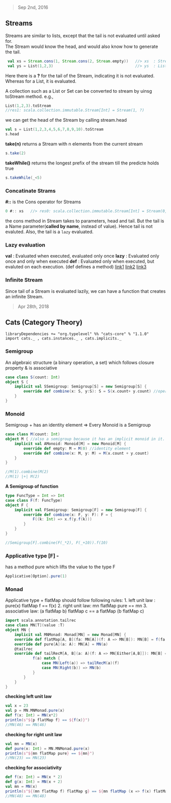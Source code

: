 <blockquote>Sep 2nd, 2016</blockquote>

## Streams
Streams are similar to lists, except that the tail is not evaluated until asked for.<br/>
The Stream would know the head, and would also know how to generate the tail.
```scala
 val xs = Stream.cons(1, Stream.cons(2, Stream.empty))   //> xs  : Stream.Cons[Int] = Stream(1, ?)
 val ys = List(1,2,3)                                    //> ys  : List[Int] = List(1, 2, 3)
```
Here there is a **?** for the tail of the Stream, indicating it is not evaluated. Whereas for a List, it is evaluated.

A collection such as a List or Set can be converted to stream by uinsg toStream method. e.g.,
```scala
List(1,2,3).toStream
//res1: scala.collection.immutable.Stream[Int] = Stream(1, ?)
```

we can get the head of the Stream by calling stream.head
```scala
val s = List(1,2,3,4,5,6,7,8,9,10).toStream
s.head
```
**take(n)** returns a Stream with n elements from the current stream
```scala
s.take(2)
```
**takeWhile()** returns the longest prefix of the stream till the predicte holds true
```scala
s.takeWhile(_<5)
```

### Concatinate Strams
**#::** is the Cons operator for Streams
```scala
0 #:: xs   //> res0: scala.collection.immutable.Stream[Int] = Stream(0, ?)
```
the cons method in Stream takes to parameters, head and tail. But the tail is a Name parameter(**called by name**, instead of value). Hence tail is not evaluted. Also, the tail is a `lazy` evaluated.


### Lazy evaluation
**val** : Evaluated when executed, evaluated only once
**lazy** : Evaluated only once and only when executed
**def** : Evaluated only when executed, but evaluted on each execution. (def defines a method)
[link1](http://stackoverflow.com/questions/4437373/use-of-def-val-and-var-in-scala/4440614#4440614) [link2](http://stackoverflow.com/questions/9449474/def-vs-val-vs-lazy-val-evaluation-in-scala)
[link3](http://stackoverflow.com/questions/11386559/val-mutable-versus-var-immutable-in-scala)

### Infinite Stream
Since tail of a Stream is evaluated lazily, we can have a function that creates an infinite Stream.<br/>

<blockquote>Apr 28th, 2018</blockquote>

## Cats (Category Theory)

```
libraryDependencies += "org.typelevel" %% "cats-core" % "1.1.0"
import cats._ , cats.instances._ , cats.implicits._
```
### Semigroup
An algebraic structure (a binary operation, a set)  which follows closure property & is associative
```scala
case class S(count: Int)
object S {
	implicit val SSemigroup: Semigroup[S] = new Semigroup[S] {
		override def combine(x: S, y:S): S = S(x.count+ y.count) //operation
	}
}
```
### Monoid
Semigroup + has an identity element => Every Monoid is a Semigroup

```scala
case class M(count: Int) 
object M { //also a semigroup because it has an implicit monoid in it.
	implicit val AMonoid: Monoid[M] = new Monoid[M] {
		override def empty: M = M(0) //identity element
		override def combine(x: M, y: M) = M(x.count + y.count) 
	}
}

//M(1).combine(M(2) 
//M(1) |+| M(2)
```
**A Semigroup of function**

```scala
type FuncType = Int => Int
case class F(f: FuncType)
object F {
	implicit val FSemigroup: Semigroup[F] = new Semigroup[F] {
		override def combine(x: F, y: F): F = {
			F((k: Int) => x.f(y.f(k)))
		}
	}
}

//Semigroup[F].combine(F(_*2), F(_+10)).f(10)
```

### Applicative type [F] - 
has a method pure which lifts the value to the type F
```scala
Applicative[Option].pure(1)
```

### Monad
Applicative type + flatMap
should follow following rules:
	1. left unit law : pure(x) flatMap f == f(x)
	2. right unit law: mn flatMap pure == mn
	3. associative law: (a flatMap b) flatMap c == a flatMap (b flatMap c)

```scala
import scala.annotation.tailrec
case class MN[T](value :T)
object MN {
	implicit val MNMonad: Monad[MN] = new Monad[MN] {
	override def flatMap[A, B](fa: MN[A])(f: A => MN[B]): MN[B] = f(fa.value)
	override def pure[A](a: A): MN[A] = MN(a)
	@tailrec 
	override def tailRecM[A, B](a: A)(f: A => MN[Either[A,B]]): MN[B] = {
			f(a) match {
				case MN(Left(a)) => tailRecM(a)(f)
				case MN(Right(b)) => MN(b)
			}
		}
	}
}
```
**checking left unit law**
```scala
val x = 23
val p = MN.MNMonad.pure(x)
def f(x: Int) = MN(x*2)
println(s"${p flatMap f} == ${f(x)}")
//MN(46) == MN(46)
```
**checking for right unit law**
```scala
val mn = MN(x)
def pure(x: Int) = MN.MNMonad.pure(x)
println(s"${mn flatMap pure} == ${mn}")
//MN(23) == MN(23)
```

**checking for associativity**
```scala
def f(x: Int) = MN(x * 2)
def g(x: Int) = MN(x + 2)
val mn = MN(x)
println(s"${(mn flatMap f) flatMap g} == ${mn flatMap (x => f(x) flatMap g)}")
//MN(48) == MN(48)
```
